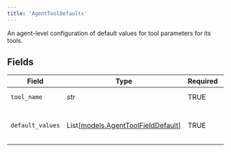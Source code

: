 ```yaml
---
title: 'AgentToolDefaults'
---
```


An agent-level configuration of default values for tool parameters for its tools.


## Fields

| Field                                                                    | Type                                                                     | Required                                                                 | Description                                                              |
| ------------------------------------------------------------------------ | ------------------------------------------------------------------------ | ------------------------------------------------------------------------ | ------------------------------------------------------------------------ |
| `tool_name`                                                              | *str*                                                                    | TRUE                                                       | The name of the tool                                                     |
| `default_values`                                                         | List[[models.AgentToolFieldDefault](/python-sdk-docs/models/components/agenttoolfielddefault)] | TRUE                                                       | The default values for fields used in the tool                           |
